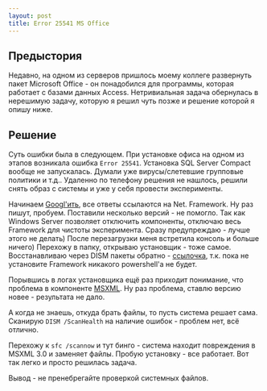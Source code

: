 ```yaml
---
layout: post
title: Error 25541 MS Office
---
```


## Предыстория

Недавно, на одном из серверов пришлось моему коллеге развернуть пакет Microsoft Office - он понадобился для программы, которая работает с базами данных Access.
Нетривиальная задача обернулась в нерешимую задачу, которую я решил чуть позже и решение которой я опишу ниже.

## Решение

Суть ошибки была в следующем. При установке офиса на одном из этапов возникала ошибка ``Error 25541``. Установка SQL Server Compact вообще не запускалась. Думали уже вирусы/слетевшие групповые политики и т.д.. Удаленно по телефону решения не нашлось, решили снять образ с системы и уже у себя провести эксперименты.

Начинаем [Googl'ить](https://www.google.com/search?q=error+25541+failed+to+open+xml), все ответы ссылаются на Net. Framework. Ну раз пишут, пробуем. Поставили несколько версий - не помогло. Так как Windows Server позволяет отключить компоненты, отключаю весь Framework для чистоты эксперимента. Сразу предупреждаю - лучше этого не делать) После перезагрузки меня встретила консоль и больше ничего) Перехожу в папку, открываю установщик - тоже самое. Восстанавливаю через DISM пакеты обратно - [ссылочка](https://social.technet.microsoft.com/Forums/ru-RU/04fd3a8d-465f-42b4-98ae-20dd6833f610/10551086108910831077-10911076107210831077108510801103-net?forum=WS8ru), т.к. пока не установите Framework никакого powershell'а не будет.

Порывшись в логах установщика ещё раз приходит понимание, что проблема в компоненте [MSXML](https://ru.wikipedia.org/wiki/MSXML). Ну раз проблема, ставлю версию новее - результата не дало.

А когда не знаешь, откуда брать файлы, то пусть система решает сама. Сканирую `DISM /ScanHealth` на наличие ошибок - проблем нет, всё отлично.

Перехожу к `sfc /scannow` и тут бинго - система находит повреждения в MSXML 3.0 и заменяет файлы. Пробую установку - все работает. Вот так легко и просто решилась задача.

Вывод - не пренебрегайте проверкой системных файлов.